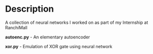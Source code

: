 # Description
A collection of neural networks I worked on as part of my Internship at RanchiMall

**autoenc.py** - An elementary autoencoder

**xor.py**     - Emulation of XOR gate using neural network
